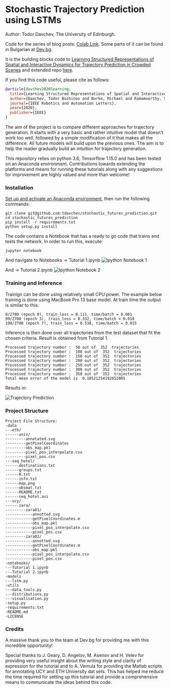 # Stochastic Trajectory Prediction using LSTMs
Author: Todor Davchev, The University of Edinburgh.

Code for the series of blog posts: [Colab Link](https://colab.research.google.com/drive/19DzZY2OjFEIXhV_RbnArSbdMtVwk35xd). Some parts of it can be found in Bulgarian at [Dev.bg](https://dev.bg/%D1%83%D0%BF%D0%BE%D1%82%D1%80%D0%B5%D0%B1%D0%B0%D1%82%D0%B0-%D0%BD%D0%B0-lstms-%D0%B8%D0%BB%D0%B8-%D1%81%D1%82%D0%BE%D0%BA%D0%B0%D1%81%D1%82%D0%B8%D1%87%D0%BD%D0%B8-%D0%B4%D1%8A%D0%BB%D0%B1%D0%BE/).

It is the building blocks code to [Learning Structured Representations of Spatial and Interactive Dynamics for Trajectory Prediction in Crowded Scenes](https://arxiv.org/abs/1911.13044) and extended repo [here](https://github.com/tdavchev/structured-trajectory-prediction). 

If you find this code useful, please cite as follows:

```bibtex
@article{davchev2020learning,
  title={Learning Structured Representations of Spatial and Interactive Dynamics for Trajectory Prediction in Crowded Scenes},
  author={Davchev, Todor Bozhinov and Burke, Michael and Ramamoorthy, Subramanian},
  journal={IEEE Robotics and Automation Letters},
  year={2020},
  publisher={IEEE}
}
```

The aim of the project is to compare different approaches for trajectory generation. It starts with a very basic and rather intuitive model that doesn't work too well, followed by a simple modification of it that makes all the difference. All future models will build upon the previous ones. The aim is to help the reader gradually build an intuition for trajectory generation.

This repository relies on python 3.6, Tensorflow 1.15.0 and has been tested on an Anaconda environment. Contributions towards extending the platforms and means for running these tutorials along with any suggestions for improvement are highly valued and more than welcome!

### Installation

[Set up and activate an Anaconda environment](https://github.com/CSTR-Edinburgh/mlpractical/blob/mlp2017-8/master/notes/environment-set-up.md), then run the following commands:
```
git clone git@github.com:tdavchev/stochastic_futures_prediction.git
cd stochastic_futures_prediction
pip install -r requirements.txt
python setup.py install
```

The code contains a Notebook that has a ready to go code that trains and tests the network. In order to run this, execute:

```
jupyter notebook
```

And navigate to Notebooks -> Tutorial 1.ipynb
![Ipython Notebook 1](https://drive.google.com/uc?export=view&id=1JmlL7a2IhwmHZ-LCRYJRDA6ksxeUi8Tn)

And -> Tutorial 2.ipynb
![Ipython Notebook 2](https://drive.google.com/uc?export=view&id=168tMhQOgaecxUeM7WT_0AXw_cmtANIp_)


### Training and Inference
Trainign can be done using relatively small CPU power. The example below training is done using MacBook Pro 13 base model. At train time the output is similar to this:
```
0/2700 (epoch 0), train_loss = 0.111, time/batch = 0.001
99/2700 (epoch 3), train_loss = 8.332, time/batch = 0.018
198/2700 (epoch 7), train_loss = 0.538, time/batch = 0.015
```
Inference is then done over all trajectories from the test dataset that fit the chosen criteria. Result is obtained from Tutorial 1.
```
Processed trajectory number :  50 out of  352  trajectories
Processed trajectory number :  100 out of  352  trajectories
Processed trajectory number :  150 out of  352  trajectories
Processed trajectory number :  200 out of  352  trajectories
Processed trajectory number :  250 out of  352  trajectories
Processed trajectory number :  300 out of  352  trajectories
Processed trajectory number :  350 out of  352  trajectories
Total mean error of the model is  0.10521254192652005
```

Results in:

![Trajectory Prediction](https://dev.bg/wp-content/uploads/2018/11/inference.gif)

### Project Structure

```
Project File Structure:
-data
---eth/
------univ/
---------annotated.svg
---------getPixelCoordinates
---------obs_map.pkl
---------pixel_pos_interpolate.csv
---------pixel_pos.csv
---seq_hotel/
------destinations.txt
------groups.txt
------H.txt
------info.txt
------map.png
------obsmat.txt
------README.txt
------seq_hotel.avi
---ucy/
------zara/
---------zara01/
------------annotted.svg
------------getPixelCoordinates.m
------------obs_map.pkl
------------pixel_pos_interpolate.csv
------------pixel_pos.csv
---------zara02/
------------annotted.svg
------------getPixelCoordinates.m
------------obs_map.pkl
------------pixel_pos_interpolate.csv
------------pixel_pos.csv
-notebooks/
---Tutorial 1.ipynb
---Tutorial 2.ipynb
-models
---lstm.py
-utils
---data_tools.py
---distributions.py
---visualisation.py
-setup.py
-requirements.txt
-README.md
-LICENSE
```
### Credits
A massive thank you to the team at Dev.bg for providing me with this incredible opportunity! 

Special thanks to J. Geary, D. Angelov, M. Asenov and H. Velev for providing very useful insight about the writing style and clarity of expression for the tutorial and to A. Vemula for providing the Matlab scripts for annotating UCY and ETH University dat sets. This has helped me reduce the time required for setting up this tutorial and provide a comprehensive means to communicate the ideas behind this code.
